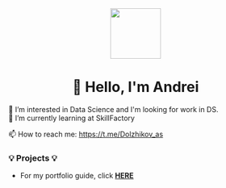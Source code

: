 <div id="header" align="center">
  <img src="https://media.giphy.com/media/kyKuZzsa6bShl3SaHe/giphy.gif" width="100"/>
</div>

<div id="badges" align="center">
    <img src="https://komarev.com/ghpvc/?username=AndreiDS63&style=flat-square&color=blue" alt=""/>
    <h1>
    👋 Hello, I'm Andrei 
    </h1>
</div>


👀 I’m interested in Data Science and I'm looking for work in DS.  
🌱 I’m currently learning at SkillFactory  

📫 How to reach me: https://t.me/Dolzhikov_as  

### 💡 Projects 💡
- For my portfolio guide, click **[HERE](https://github.com/AndreiDS63/educational_projects)**



<!---
AndreiDS63/AndreiDS63 is a ✨ special ✨ repository because its `README.md` (this file) appears on your GitHub profile.
You can click the Preview link to take a look at your changes.
--->
